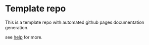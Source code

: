 # Template repo

This is a template repo with automated github pages documentation generation.

see [help](./help.md) for more.
